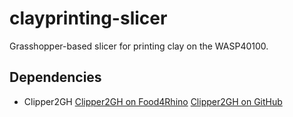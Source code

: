 # clayprinting-slicer
Grasshopper-based slicer for printing clay on the WASP40100.

## Dependencies
- Clipper2GH
  [Clipper2GH on Food4Rhino](https://www.food4rhino.com/en/app/clipper2gh)
  [Clipper2GH on GitHub](https://github.com/AngusJohnson/Clipper2)